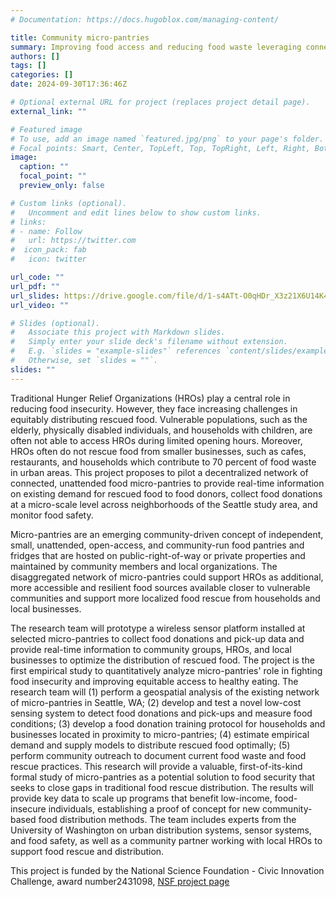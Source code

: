 ```yaml
---
# Documentation: https://docs.hugoblox.com/managing-content/

title: Community micro-pantries
summary: Improving food access and reducing food waste leveraging connected community micro-pantries
authors: []
tags: []
categories: []
date: 2024-09-30T17:36:46Z

# Optional external URL for project (replaces project detail page).
external_link: ""

# Featured image
# To use, add an image named `featured.jpg/png` to your page's folder.
# Focal points: Smart, Center, TopLeft, Top, TopRight, Left, Right, BottomLeft, Bottom, BottomRight.
image:
  caption: ""
  focal_point: ""
  preview_only: false

# Custom links (optional).
#   Uncomment and edit lines below to show custom links.
# links:
# - name: Follow
#   url: https://twitter.com
#  icon_pack: fab
#   icon: twitter

url_code: ""
url_pdf: ""
url_slides: https://drive.google.com/file/d/1-s4ATt-O0qHDr_X3z21X6U14K4idgtOK/view?usp=sharing
url_video: ""

# Slides (optional).
#   Associate this project with Markdown slides.
#   Simply enter your slide deck's filename without extension.
#   E.g. `slides = "example-slides"` references `content/slides/example-slides.md`.
#   Otherwise, set `slides = ""`.
slides: ""
---
```


Traditional Hunger Relief Organizations (HROs) play a central role in reducing food insecurity. However, they face increasing challenges in equitably distributing rescued food. Vulnerable populations, such as the elderly, physically disabled individuals, and households with children, are often not able to access HROs during limited opening hours. Moreover, HROs often do not rescue food from smaller businesses, such as cafes, restaurants, and households which contribute to 70 percent of food waste in urban areas. This project proposes to pilot a decentralized network of connected, unattended food micro-pantries to provide real-time information on existing demand for rescued food to food donors, collect food donations at a micro-scale level across neighborhoods of the Seattle study area, and monitor food safety. 

Micro-pantries are an emerging community-driven concept of independent, small, unattended, open-access, and community-run food pantries and fridges that are hosted on public-right-of-way or private properties and maintained by community members and local organizations. The disaggregated network of micro-pantries could support HROs as additional, more accessible and resilient food sources available closer to vulnerable communities and support more localized food rescue from households and local businesses.

The research team will prototype a wireless sensor platform installed at selected micro-pantries to collect food donations and pick-up data and provide real-time information to community groups, HROs, and local businesses to optimize the distribution of rescued food. The project is the first empirical study to quantitatively analyze micro-pantries' role in fighting food insecurity and improving equitable access to healthy eating. The research team will (1) perform a geospatial analysis of the existing network of micro-pantries in Seattle, WA; (2) develop and test a novel low-cost sensing system to detect food donations and pick-ups and measure food conditions; (3) develop a food donation training protocol for households and businesses located in proximity to micro-pantries; (4) estimate empirical demand and supply models to distribute rescued food optimally; (5) perform community outreach to document current food waste and food rescue practices. This research will provide a valuable, first-of-its-kind formal study of micro-pantries as a potential solution to food security that seeks to close gaps in traditional food rescue distribution. The results will provide key data to scale up programs that benefit low-income, food-insecure individuals, establishing a proof of concept for new community-based food distribution methods. The team includes experts from the University of Washington on urban distribution systems, sensor systems, and food safety, as well as a community partner working with local HROs to support food rescue and distribution.

This project is funded by the National Science Foundation - Civic Innovation Challenge, award number2431098, [NSF project page](https://www.nsf.gov/awardsearch/showAward?AWD_ID=2431098&HistoricalAwards=false)

